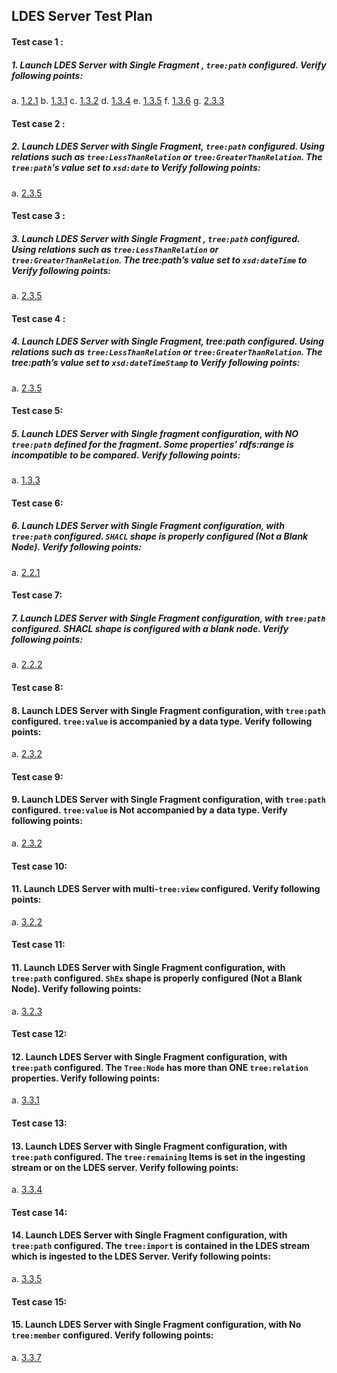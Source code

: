 

## LDES Server Test Plan
#### Test case 1 : 
#####  1.	Launch LDES Server with Single Fragment ,  `tree:path` configured. Verify following points:
a.	[1.2.1](./TreeSpecConformancePoints.md#121-when-the-current-page-is-a-treenode-there-must-be-a-property-linking-the-current-page-url-to-the-uri-of-the-treecollection) 
b.	[1.3.1](https://github.com/xdxxxdx/pyldes_kbo_xxdxx/blob/main/Conformance%20Testing/TressSpec/TreeSpecConformancePoints.md#131-a-treerelation-must-have-one-treenode-object-of-the-type-treenode)
c.	[1.3.2](https://github.com/xdxxxdx/pyldes_kbo_xxdxx/blob/main/Conformance%20Testing/TressSpec/TreeSpecConformancePoints.md#132-the-result-of-the-evaluation-of-the-treepath-is-the-value-that-must-be-compared-to-the-treevalue)
d.	[1.3.4](https://github.com/xdxxxdx/pyldes_kbo_xxdxx/blob/main/Conformance%20Testing/TressSpec/TreeSpecConformancePoints.md#134-when-the-only-type-given-for-a-certain-relation-is-treerelation-then-the-client-must-dereference-all-of-the-nodes)
e.	[1.3.5](https://github.com/xdxxxdx/pyldes_kbo_xxdxx/blob/main/Conformance%20Testing/TressSpec/TreeSpecConformancePoints.md#135-the-strings-must-then-be-compared-according-to-case-sensitive-unicode-ordering)
f.	[1.3.6](https://github.com/xdxxxdx/pyldes_kbo_xxdxx/blob/main/Conformance%20Testing/TressSpec/TreeSpecConformancePoints.md#136-when-using-treegeospatiallycontainsrelation-the-treepath-must-refer-to-a-literal-containing-a-wkt-string-such-as-geosparqlaswkt)
g.	[2.3.3](https://github.com/xdxxxdx/pyldes_kbo_xxdxx/blob/main/Conformance%20Testing/TressSpec/TreeSpecConformancePoints.md#233-every-treerelation-should-have-a-treepath-indicating-the-path-from-the-member-to-the-object-on-which-the-treerelation-applies)

#### Test case 2 : 
##### 2.	Launch LDES Server with Single Fragment,  `tree:path` configured. Using relations such as `tree:LessThanRelation` or `tree:GreaterThanRelation`. The `tree:path`’s value set to `xsd:date` to Verify following points:
a.	[2.3.5](https://github.com/xdxxxdx/pyldes_kbo_xxdxx/blob/main/Conformance%20Testing/TressSpec/TreeSpecConformancePoints.md#235-when-using-relations-such-as-treelessthanrelation-or-treegreaterthanrelation-the-time-literals-need-to-be-compared-according-to-these-3-possible-data-types-xsddate-xsddatetime-or-xsddatetimestamp)

####  Test case 3 : 
##### 3.	Launch LDES Server with Single Fragment , `tree:path` configured. Using relations such as `tree:LessThanRelation` or `tree:GreaterThanRelation`. The tree:path’s value set to `xsd:dateTime` to Verify following points:
a.	[2.3.5](https://github.com/xdxxxdx/pyldes_kbo_xxdxx/blob/main/Conformance%20Testing/TressSpec/TreeSpecConformancePoints.md#235-when-using-relations-such-as-treelessthanrelation-or-treegreaterthanrelation-the-time-literals-need-to-be-compared-according-to-these-3-possible-data-types-xsddate-xsddatetime-or-xsddatetimestamp)

####  Test case 4 : 
##### 4.	Launch LDES Server with Single Fragment, tree:path configured. Using relations such as `tree:LessThanRelation` or `tree:GreaterThanRelation`. The tree:path’s value set to `xsd:dateTimeStamp` to Verify following points:
a.	[2.3.5](https://github.com/xdxxxdx/pyldes_kbo_xxdxx/blob/main/Conformance%20Testing/TressSpec/TreeSpecConformancePoints.md#235-when-using-relations-such-as-treelessthanrelation-or-treegreaterthanrelation-the-time-literals-need-to-be-compared-according-to-these-3-possible-data-types-xsddate-xsddatetime-or-xsddatetimestamp)

####  Test case 5:
##### 5.	Launch LDES Server with Single fragment configuration, with NO `tree:path` defined for the fragment. Some properties’  rdfs:range is incompatible to be compared. Verify following points:
a.	[1.3.3](https://github.com/xdxxxdx/pyldes_kbo_xxdxx/blob/main/Conformance%20Testing/TressSpec/TreeSpecConformancePoints.md#133-when-no-treepath-is-defined-the-treevalue-must-be-compared-to-all-members-triples-that-can-be-compared-to-the-treevalue-as-defined-by-the-type-of-the-relation-or-when-no-members-or-collection-are-defined-on-every-triple-in-the-page-when-due-to-rdfsrange-incompatibility-the-object-cannot-be-compared-the-object-will-not-be-considered-for-comparison)
####  Test case 6: 
#####  6.	Launch LDES Server with Single Fragment configuration, with `tree:path` configured. `SHACL` shape is properly configured (Not a Blank Node). Verify following points:
a.	[2.2.1](https://github.com/xdxxxdx/pyldes_kbo_xxdxx/blob/main/Conformance%20Testing/TressSpec/TreeSpecConformancePoints.md#231-the-treerelations-treevalue-should-be-set)
####  Test case 7:
#####  7.	Launch LDES Server with Single Fragment configuration, with `tree:path` configured. SHACL shape is configured with a blank node. Verify following points:
a.	[2.2.2](https://github.com/xdxxxdx/pyldes_kbo_xxdxx/blob/main/Conformance%20Testing/TressSpec/TreeSpecConformancePoints.md#222-note-the-shape-can-be-a-blank-node-or-a-named-node-on-which-you-should-follow-your-nose-when-it-is-defined-at-a-different-http-url)
####  Test case 8:
#### 8.	Launch LDES Server with Single Fragment configuration, with `tree:path` configured. `tree:value` is accompanied by a data type. Verify following points:
a.	[2.3.2](https://github.com/xdxxxdx/pyldes_kbo_xxdxx/blob/main/Conformance%20Testing/TressSpec/TreeSpecConformancePoints.md#232-the-object-of-treevalue-should-be-accompanied-by-a-data-type-when-it-is-a-literal-value)
#### Test case 9:
#### 9.	Launch LDES Server with Single Fragment configuration, with `tree:path` configured. `tree:value` is Not accompanied by a data type. Verify following points:
a.	[2.3.2](https://github.com/xdxxxdx/pyldes_kbo_xxdxx/blob/main/Conformance%20Testing/TressSpec/TreeSpecConformancePoints.md#232-the-object-of-treevalue-should-be-accompanied-by-a-data-type-when-it-is-a-literal-value)
#### Test case 10:
#### 11.	Launch LDES Server with multi-`tree:view` configured. Verify following points:
a.	[3.2.2](https://github.com/xdxxxdx/pyldes_kbo_xxdxx/blob/main/Conformance%20Testing/TressSpec/TreeSpecConformancePoints.md#322-multiple-treeview-links-may-be-provided)

#### Test case 11:

#### 11.	Launch LDES Server with Single Fragment configuration, with `tree:path` configured. `ShEx` shape is properly configured (Not a Blank Node). Verify following points:
a.	[3.2.3](https://github.com/xdxxxdx/pyldes_kbo_xxdxx/blob/main/Conformance%20Testing/TressSpec/TreeSpecConformancePoints.md#323-note-for-compatibility-with-the-solid-specifications-a-shex-shape-may-also-be-given-see-the-chapter-on-compatibility-bellow)

#### Test case 12:
#### 12.	Launch LDES Server with Single Fragment configuration, with `tree:path` configured. The `Tree:Node` has more than ONE `tree:relation` properties. Verify following points:
a.	[3.3.1](https://github.com/xdxxxdx/pyldes_kbo_xxdxx/blob/main/Conformance%20Testing/TressSpec/TreeSpecConformancePoints.md#331-a-treenode-element-may-have-one-or-more-treerelation-properties)

#### Test case 13:
#### 13.	Launch LDES Server with Single Fragment configuration, with `tree:path` configured. The `tree:remaining` Items is set in the ingesting stream or on the LDES server. Verify following points:
a.	[3.3.4](https://github.com/xdxxxdx/pyldes_kbo_xxdxx/blob/main/Conformance%20Testing/TressSpec/TreeSpecConformancePoints.md#334-every-treerelation-may-provide-a-treeremainingitems)

#### Test case 14:
#### 14.	Launch LDES Server with Single Fragment configuration, with `tree:path` configured. The `tree:import` is contained in the LDES stream which is ingested to the LDES Server. Verify following points:
a.	[3.3.5](https://github.com/xdxxxdx/pyldes_kbo_xxdxx/blob/main/Conformance%20Testing/TressSpec/TreeSpecConformancePoints.md#335-a-client-may-use-treeremainingitems-to-estimate-the-completeness-of-the-downloaded-elements-to-the-end-user)

#### Test case 15:
#### 15.	Launch LDES Server with Single Fragment configuration, with No `tree:member` configured. Verify following points:
a.	[3.3.7](https://github.com/xdxxxdx/pyldes_kbo_xxdxx/blob/main/Conformance%20Testing/TressSpec/TreeSpecConformancePoints.md#337-when-there-are-no-treemembers-andor-no-treecollection-defined-then-the-treepath-refers-to-a-pattern-that-can-start-from-every-triple-in-the-page)






